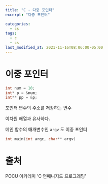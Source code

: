 ```yaml
---
title: "C - 다중 포인터"
excerpt: "다중 포인터"

categories:
  - cs
tags:
  - c
  - cs
last_modified_at: 2021-11-16T08:06:00-05:00
---
```


# 이중 포인터

```c
int num = 10;
int* p = &num;
int** pp = &p;
```

포인터 변수의 주소를 저장하는 변수

이차원 배열과 유사하다.

메인 함수의 매개변수인 `argv` 도 이중 포인터

```c
int main(int argc, char** argv)
```



# 출처

POCU 아카데미 'C 언매니지드 프로그래밍'



